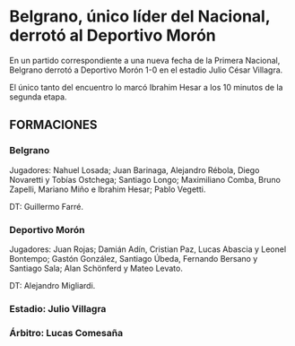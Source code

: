 # Belgrano, único líder del Nacional, derrotó al Deportivo Morón

En un partido correspondiente a una nueva fecha de la Primera Nacional, Belgrano derrotó a Deportivo Morón 1-0 en el estadio Julio César Villagra.

El único tanto del encuentro lo marcó Ibrahim Hesar a los 10 minutos de la segunda etapa.

## FORMACIONES

### Belgrano

Jugadores: Nahuel Losada; Juan Barinaga, Alejandro Rébola, Diego Novaretti y Tobías Ostchega; Santiago Longo; Maximiliano Comba, Bruno Zapelli, Mariano Miño e Ibrahim Hesar; Pablo Vegetti.

DT: Guillermo Farré.

### Deportivo Morón

Jugadores: Juan Rojas; Damián Adín, Cristian Paz, Lucas Abascia y Leonel Bontempo; Gastón González, Santiago Úbeda, Fernando Bersano y Santiago Sala; Alan Schönferd y Mateo Levato.

DT: Alejandro Migliardi.

### Estadio: Julio Villagra

### Árbitro: Lucas Comesaña
